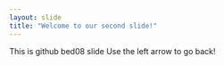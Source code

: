 ```yaml
---
layout: slide
title: "Welcome to our second slide!"
---
```

This is github bed08 slide
Use the left arrow to go back!

